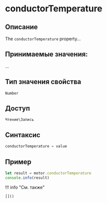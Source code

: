 # conductorTemperature

## Описание
The `conductorTemperature` property...

## Принимаемые значения:
...

## Тип значения свойства
`Number`

## Доступ
`Чтение\Запись`

## Синтаксис
```javascript
conductorTemperature = value
```

## Пример
```javascript linenums="1"
let result = motor.conductorTemperature
console.info(result)
```

!!! info "См. также"

    []()

